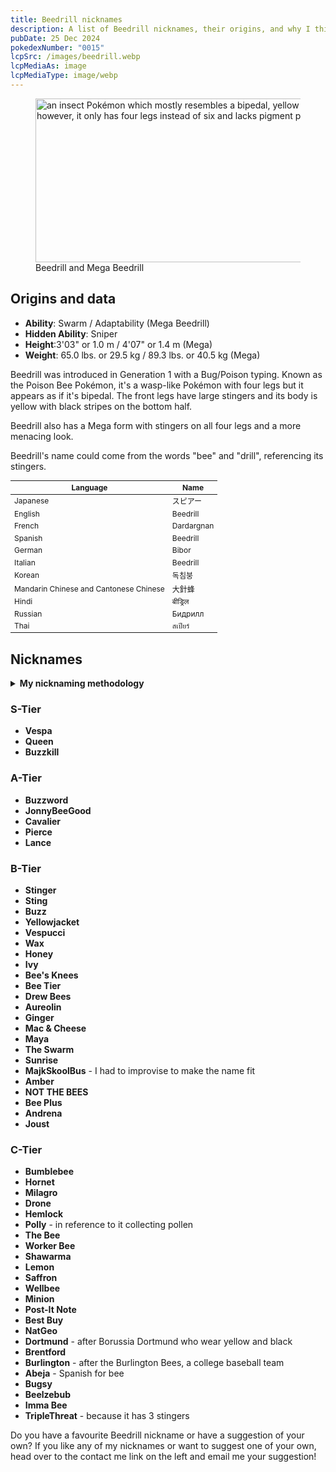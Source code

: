 ```yaml
---
title: Beedrill nicknames
description: A list of Beedrill nicknames, their origins, and why I think they're cool.
pubDate: 25 Dec 2024
pokedexNumber: "0015"
lcpSrc: /images/beedrill.webp
lcpMediaAs: image
lcpMediaType: image/webp
---
```


<figure class="img-center">
	<picture>
		<source srcset="/images/beedrill.webp" type="image/webp">
			<img src="/images/beedrill.jpg" width="500" height="262" alt="an insect Pokémon which mostly resembles a bipedal, yellow wasp; however, it only has four legs instead of six and lacks pigment pits.">
	</picture>
	<figcaption>Beedrill and Mega Beedrill</figcaption>
</figure>

## Origins and data

<div class="room-box">
		<div class="room-box-left">
			<ul>
				<li><strong>Ability</strong>: Swarm / Adaptability (Mega Beedrill)</li>
				<li><strong>Hidden Ability</strong>: Sniper</li>
				<li><strong>Height</strong>:3'03" or 1.0 m / 4'07" or 1.4 m (Mega)</li>
				<li><strong>Weight</strong>: 65.0 lbs. or 29.5 kg / 89.3 lbs. or 40.5 kg (Mega)</li>
			</ul>
			<p>Beedrill was introduced in Generation 1 with a Bug/Poison typing. Known as the Poison Bee Pokémon, it's a wasp-like Pokémon with four legs but it appears as if it's bipedal. The front legs have large stingers and its body is yellow with black stripes on the bottom half.</p>
			<p>Beedrill also has a Mega form with stingers on all four legs and a more menacing look.</p>
			<p>Beedrill's name could come from the words "bee" and "drill", referencing its stingers.</p>
		</div>

<div class="room-box-right">
	<table class="room-table" style="font-size:12px">
	<thead>
		<tr>
			<th>Language</th>
			<th>Name</th>
		</tr>
	</thead>
	<tbody>
		<tr>
			<td>Japanese</td>
			<td><span lang="ja">スピアー</span></td>
		</tr>
		<tr>
			<td>English</td>
			<td>Beedrill</td>
		</tr>
		<tr>
			<td>French</td>
			<td>Dardargnan</td>
		</tr>
		<tr>
			<td>Spanish</td>
			<td>Beedrill</td>
		</tr>
		<tr>
			<td>German</td>
			<td>Bibor</td>
		</tr>
		<tr>
			<td>Italian</td>
			<td>Beedrill</td>
		</tr>
		<tr>
			<td>Korean</td>
			<td><span lang="ko">독침붕</span></td>
		</tr>
		<tr>
			<td>Mandarin Chinese and Cantonese Chinese</td>
			<td>大針蜂</td>
		</tr>
		<tr>
			<td>Hindi</td>
			<td>बीड्रिल</td>
		</tr>
		<tr>
			<td>Russian</td>
			<td>Бидрилл</td>
		</tr>
		<tr>
			<td>Thai</td>
			<td>สเปียร์</td>
		</tr>
	</tbody>
	</table>
	</div>
</div>

## Nicknames
<section class="deets">
	<details>
		<summary><strong>My nicknaming methodology</strong></summary>
		<ul>
			<li>I rank nicknames by lettered tiers: S, A, B, C, and D. S is the best and D is the worst.</li>
			<li>I'll usually list my inspiration for a nickname so you know where they came from.</li>
		</ul>
	</details>
</section>

### S-Tier

* **Vespa**
* **Queen**
* **Buzzkill**

### A-Tier

* **Buzzword**
* **JonnyBeeGood**
* **Cavalier**
* **Pierce**
* **Lance**

### B-Tier

* **Stinger**
* **Sting**
* **Buzz**
* **Yellowjacket**
* **Vespucci**
* **Wax**
* **Honey**
* **Ivy**
* **Bee's Knees**
* **Bee Tier**
* **Drew Bees**
* **Aureolin**
* **Ginger**
* **Mac & Cheese**
* **Maya**
* **The Swarm**
* **Sunrise**
* **MajkSkoolBus** - I had to improvise to make the name fit
* **Amber**
* **NOT THE BEES**
* **Bee Plus**
* **Andrena**
* **Joust**

### C-Tier

* **Bumblebee**
* **Hornet**
* **Milagro**
* **Drone**
* **Hemlock**
* **Polly** - in reference to it collecting pollen
* **The Bee**
* **Worker Bee**
* **Shawarma**
* **Lemon**
* **Saffron**
* **Wellbee**
* **Minion**
* **Post-It Note**
* **Best Buy**
* **NatGeo**
* **Dortmund** - after Borussia Dortmund who wear yellow and black
* **Brentford**
* **Burlington** - after the Burlington Bees, a college baseball team
* **Abeja** - Spanish for bee
* **Bugsy**
* **Beelzebub**
* **Imma Bee**
* **TripleThreat** - because it has 3 stingers

Do you have a favourite Beedrill nickname or have a suggestion of your own? If you like any of my nicknames or want to suggest one of your own, head over to the contact me link on the left and email me your suggestion!
